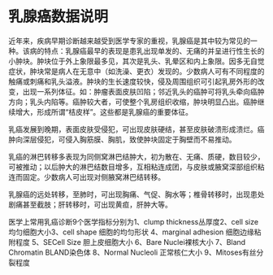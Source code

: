 # 乳腺癌数据说明

近年来，疾病早期诊断越来越受到医学专家的重视，乳腺癌是其中较为常见的一种。该病的特点：乳腺癌最早的表现是患乳出现单发的、无痛的并呈进行性生长的小肿块。肿块位于外上象限最多见，其次是乳头、乳晕区和内上象限。因多无自觉症状，肿块常是病人在无意中（如洗澡、更衣）发现的。少数病人可有不同程度的触痛或刺痛和乳头溢液。肿块的生长速度较快，侵及周围组织可引起乳房外形的改变，出现一系列体征。如：肿瘤表面皮肤凹陷；邻近乳头的癌肿可将乳头牵向癌肿方向；乳头内陷等。癌肿较大者，可使整个乳房组织收缩，肿块明显凸出。癌肿继续增大，形成所谓“桔皮样”。这些都是乳腺癌的重要体征。

乳癌发展到晚期，表面皮肤受侵犯，可出现皮肤硬结，甚至皮肤破溃形成溃烂。癌肿向深层侵犯，可侵入胸筋膜、胸肌，致使肿块固定于胸壁而不易推动。

乳癌的淋巴转移多表现为同侧窝淋巴结肿大，初为散在、无痛、质硬，数目较少，可被推动；以后肿大的淋巴结数目增多，互相粘连成团，与皮肤或腋窝深部组织粘连而固定。少数病人可出现对侧腋窝淋巴结转移。

乳腺癌的远处转移，至肺时，可出现胸痛、气促、胸水等；椎骨转移时，出现患处剧痛甚至截肢；肝转移时，可出现黄疸，肝肿大等。

医学上常用乳癌诊断9个医学指标分别为1、clump thickness丛厚度2、cell size 均匀细胞大小3、cell shape 细胞的均匀形状 4、marginal adhesion 细胞边缘粘附程度 5、SECell Size 胆上皮细胞大小 6、Bare Nuclei裸核大小 7、Bland Chromatin  BLAND染色体 8、Normal Nucleoli 正常核仁大小 9、Mitoses有丝分裂程度
